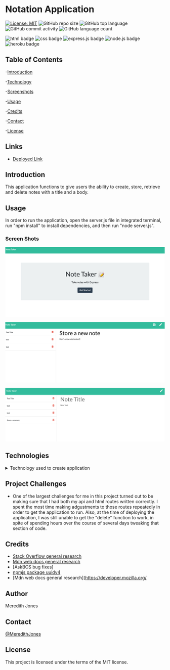Notation Application
=================================================================

[![License: MIT](https://img.shields.io/badge/License-MIT-yellow.svg)](https://opensource.org/licenses/MIT)
![GitHub repo size](https://img.shields.io/github/repo-size/meredithajones/note_taking_app?logo=github)
![GitHub top language](https://img.shields.io/github/languages/top/meredithajones/note_taking_app?color=green&logo=github&logoColor=green)
![GitHub commit activity](https://img.shields.io/github/commit-activity/w/meredithajones/note_taking_app?style=flat-square)
![GitHub language count](https://img.shields.io/github/languages/count/meredithajones/note_taking_app)

![html badge](https://img.shields.io/badge/html5%20-%23E34F26.svg?&style=for-the-badge&logo=html5&logoColor=white)
![css badge](https://img.shields.io/badge/css3%20-%231572B6.svg?&style=for-the-badge&logo=css3&logoColor=white)
![express.js badge](https://img.shields.io/badge/express.js%20-%23404d59.svg?&style=for-the-badge)
![node.js badge](https://img.shields.io/badge/node.js%20-%2343853D.svg?&style=for-the-badge&logo=node.js&logoColor=white)
![heroku badge](https://img.shields.io/badge/heroku%20-%23430098.svg?&style=for-the-badge&logo=heroku&logoColor=white)

## Table of Contents

-[Introduction](#Introduction)

-[Technology](#Technologies)

-[Screenshots](#Screenshots)
   
-[Usage](#Usage)

-[Credits](#Credits)

-[Contact](#Contact)

-[License](#License) 


## Links

* [Deployed Link](https://boiling-citadel-67370.herokuapp.com/)

## Introduction

This application functions to give users the ability to create, store, retrieve and delete notes with a title and a body. 


## Usage 
In order to run the application, open the server.js file in integrated terminal, run "npm install" to install dependencies, and then run "node server.js".

### Screen Shots
![“An image of the landing page for the note taking application”](assets/images/screenshot_1.png)

![“An image of a new note written to demo functionality”](assets/images/screenshot_2.png)

![“An image of a new note having been saved on the left hand side of the appllication”](assets/images/screenshot_3.png)



## Technologies
<details>
<summary>Technology used to create application</summary>


* HTML5 (given)

* CSS3 (given)

* Express

* Nodejs

* Npm package uuidv4 - Unique number id generation for notes

* Heroku - Hosting
	

</details>


## Project Challenges
*  One of the largest challenges for me in this project turned out to be making sure that I had both my api and html routes written correctly. I spent the most time making adgustments to those routes repeatedly in order to get the application to run.
Also, at the time of deploying the application, I was still unable to get the "delete" function to work, in spite of spending hours over the course of several days tweaking that section of code. 


## Credits

* [Stack Overflow general research](https://stackoverflow.com/) 
* [Mdn web docs general research](https://developer.mozilla.org/en-US/)
* [AskBCS bug fixes]
* [npmjs package uuidv4](https://www.npmjs.com/package/uuidv4)
* [Mdn web docs general research](https://developer.mozilla.org/

## Author
 Meredith Jones

## Contact
 [@MeredithJones](https://github.com/meredithajones)

## License 
This project is licensed under the terms of the MIT license.

